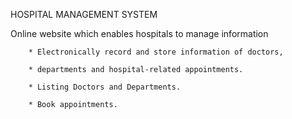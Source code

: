 
HOSPITAL MANAGEMENT SYSTEM


Online website which enables hospitals to manage information

        * Electronically record and store information of doctors,

        * departments and hospital-related appointments.

        * Listing Doctors and Departments.

        * Book appointments.

